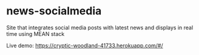 # news-socialmedia
Site that integrates social media posts with latest news and displays in real time using MEAN stack

Live demo: https://cryptic-woodland-41733.herokuapp.com/#/
